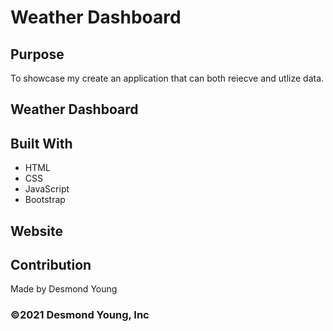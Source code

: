 # Weather Dashboard 

## Purpose
To showcase my create an application that can both reiecve and utlize data. 

## Weather Dashboard 

## Built With
* HTML
* CSS
* JavaScript
* Bootstrap

## Website

## Contribution
Made by Desmond Young

### ©️2021 Desmond Young, Inc